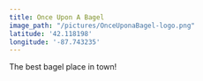```yaml
---
title: Once Upon A Bagel
image_path: "/pictures/OnceUponaBagel-logo.png"
latitude: '42.118198' 
longitude: '-87.743235'
---
```


The best bagel place in town!
